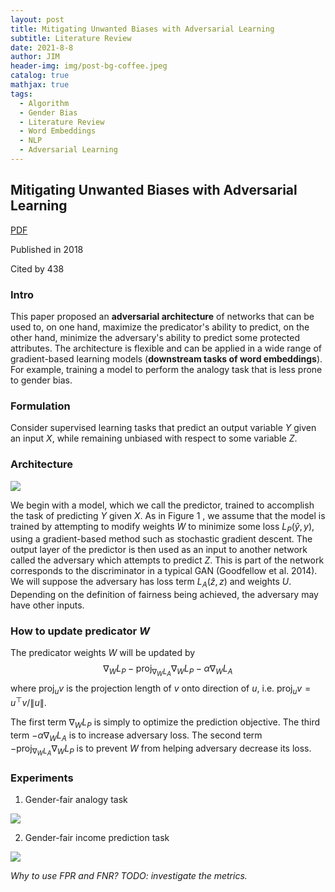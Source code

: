 ```yaml
---
layout: post
title: Mitigating Unwanted Biases with Adversarial Learning
subtitle: Literature Review
date: 2021-8-8
author: JIM
header-img: img/post-bg-coffee.jpeg
catalog: true
mathjax: true
tags:
  - Algorithm
  - Gender Bias
  - Literature Review
  - Word Embeddings
  - NLP
  - Adversarial Learning
---
```


## Mitigating Unwanted Biases with Adversarial Learning

[PDF](https://arxiv.org/abs/1801.07593)

Published in 2018

Cited by 438

### Intro

This paper proposed an **adversarial architecture** of networks that can be used to, on one hand, maximize the predicator's ability to predict, on the other hand, minimize the adversary's ability to predict some protected attributes. The architecture is flexible and can be applied in a wide range of gradient-based learning models (**downstream tasks of word embeddings**). For example, training a model to perform the analogy task that is less prone to gender bias.

### Formulation
Consider supervised learning tasks that predict an output variable $Y$ given an input $X$, while remaining unbiased with respect to some variable $Z$.

### Architecture

![](https://i.imgur.com/idGuxMe.png)

We begin with a model, which we call the predictor, trained to accomplish the task of predicting $Y$ given $X$. As in Figure 1 , we assume that the model is trained by attempting to modify weights $W$ to minimize some loss $L_{P}(\hat{y}, y)$, using a gradient-based method such as stochastic gradient descent. The output layer of the predictor is then used as an input to another network called the adversary which attempts to predict $Z$. This is part of the network corresponds to the discriminator in a typical GAN (Goodfellow et al. 2014). We will suppose the adversary has loss term $L_{A}(\hat{z}, z)$ and weights $U$. Depending on the definition of fairness being achieved, the adversary may have other inputs.

### **How to update predicator $W$**
The predicator weights $W$ will be updated by
$$\nabla_{W} L_{P}-\operatorname{proj}_{\nabla_{W} L_{A}} \nabla_{W} L_{P}-\alpha \nabla_{W} L_{A}$$
where $\operatorname{proj}_{u}v$ is the projection length of $v$ onto direction of $u$, i.e. $\operatorname{proj}_{u}v=u^\top v/\|u\|$.

The first term $\nabla_{W} L_{P}$ is simply to optimize the prediction objective.
The third term $-\alpha \nabla_{W} L_{A}$ is to increase adversary loss.
The second term $-\operatorname{proj}_{\nabla_{W} L_{A}} \nabla_{W} L_{P}$ is to prevent $W$ from helping adversary decrease its loss.

### Experiments
1. Gender-fair analogy task

![](https://i.imgur.com/Fapke6y.png)

2. Gender-fair income prediction task

![](https://i.imgur.com/AFIZdUh.png)

*Why to use FPR and FNR? TODO: investigate the metrics.*
